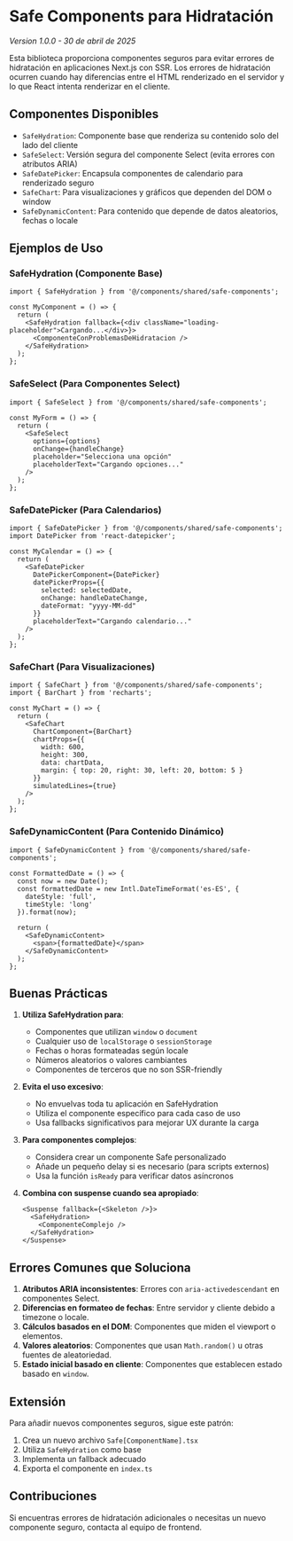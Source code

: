 # Safe Components para Hidratación

*Version 1.0.0 - 30 de abril de 2025*

Esta biblioteca proporciona componentes seguros para evitar errores de hidratación en aplicaciones Next.js con SSR. Los errores de hidratación ocurren cuando hay diferencias entre el HTML renderizado en el servidor y lo que React intenta renderizar en el cliente.

## Componentes Disponibles

- `SafeHydration`: Componente base que renderiza su contenido solo del lado del cliente
- `SafeSelect`: Versión segura del componente Select (evita errores con atributos ARIA)
- `SafeDatePicker`: Encapsula componentes de calendario para renderizado seguro
- `SafeChart`: Para visualizaciones y gráficos que dependen del DOM o window
- `SafeDynamicContent`: Para contenido que depende de datos aleatorios, fechas o locale

## Ejemplos de Uso

### SafeHydration (Componente Base)

```tsx
import { SafeHydration } from '@/components/shared/safe-components';

const MyComponent = () => {
  return (
    <SafeHydration fallback={<div className="loading-placeholder">Cargando...</div>}>
      <ComponenteConProblemasDeHidratacion />
    </SafeHydration>
  );
};
```

### SafeSelect (Para Componentes Select)

```tsx
import { SafeSelect } from '@/components/shared/safe-components';

const MyForm = () => {
  return (
    <SafeSelect
      options={options}
      onChange={handleChange}
      placeholder="Selecciona una opción"
      placeholderText="Cargando opciones..."
    />
  );
};
```

### SafeDatePicker (Para Calendarios)

```tsx
import { SafeDatePicker } from '@/components/shared/safe-components';
import DatePicker from 'react-datepicker';

const MyCalendar = () => {
  return (
    <SafeDatePicker
      DatePickerComponent={DatePicker}
      datePickerProps={{
        selected: selectedDate,
        onChange: handleDateChange,
        dateFormat: "yyyy-MM-dd"
      }}
      placeholderText="Cargando calendario..."
    />
  );
};
```

### SafeChart (Para Visualizaciones)

```tsx
import { SafeChart } from '@/components/shared/safe-components';
import { BarChart } from 'recharts';

const MyChart = () => {
  return (
    <SafeChart
      ChartComponent={BarChart}
      chartProps={{
        width: 600,
        height: 300,
        data: chartData,
        margin: { top: 20, right: 30, left: 20, bottom: 5 }
      }}
      simulatedLines={true}
    />
  );
};
```

### SafeDynamicContent (Para Contenido Dinámico)

```tsx
import { SafeDynamicContent } from '@/components/shared/safe-components';

const FormattedDate = () => {
  const now = new Date();
  const formattedDate = new Intl.DateTimeFormat('es-ES', {
    dateStyle: 'full',
    timeStyle: 'long'
  }).format(now);
  
  return (
    <SafeDynamicContent>
      <span>{formattedDate}</span>
    </SafeDynamicContent>
  );
};
```

## Buenas Prácticas

1. **Utiliza SafeHydration para**:
   - Componentes que utilizan `window` o `document`
   - Cualquier uso de `localStorage` o `sessionStorage`
   - Fechas o horas formateadas según locale
   - Números aleatorios o valores cambiantes
   - Componentes de terceros que no son SSR-friendly

2. **Evita el uso excesivo**:
   - No envuelvas toda tu aplicación en SafeHydration
   - Utiliza el componente específico para cada caso de uso
   - Usa fallbacks significativos para mejorar UX durante la carga

3. **Para componentes complejos**:
   - Considera crear un componente Safe personalizado
   - Añade un pequeño delay si es necesario (para scripts externos)
   - Usa la función `isReady` para verificar datos asíncronos

4. **Combina con suspense cuando sea apropiado**:
   ```tsx
   <Suspense fallback={<Skeleton />}>
     <SafeHydration>
       <ComponenteComplejo />
     </SafeHydration>
   </Suspense>
   ```

## Errores Comunes que Soluciona

1. **Atributos ARIA inconsistentes**: Errores con `aria-activedescendant` en componentes Select.
2. **Diferencias en formateo de fechas**: Entre servidor y cliente debido a timezone o locale.
3. **Cálculos basados en el DOM**: Componentes que miden el viewport o elementos.
4. **Valores aleatorios**: Componentes que usan `Math.random()` u otras fuentes de aleatoriedad.
5. **Estado inicial basado en cliente**: Componentes que establecen estado basado en `window`.

## Extensión

Para añadir nuevos componentes seguros, sigue este patrón:

1. Crea un nuevo archivo `Safe[ComponentName].tsx`
2. Utiliza `SafeHydration` como base
3. Implementa un fallback adecuado
4. Exporta el componente en `index.ts`

## Contribuciones

Si encuentras errores de hidratación adicionales o necesitas un nuevo componente seguro, contacta al equipo de frontend.
